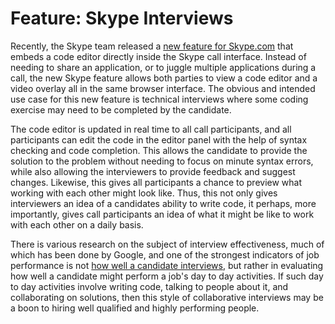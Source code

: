 # Feature: Skype Interviews

Recently, the Skype team released a [new feature for Skype.com](https://blogs.skype.com/tips/2017/08/25/how-to-have-technical-and-coding-interviews-over-skype/) that embeds a code editor directly inside the Skype call interface. Instead of needing to share an application, or to juggle multiple applications during a call, the new Skype feature allows both parties to view a code editor and a video overlay all in the same browser interface. The obvious and intended use case for this new feature is technical interviews where some coding exercise may need to be completed by the candidate.

The code editor is updated in real time to all call participants, and all participants can edit the code in the editor panel with the help of syntax checking and code completion. This allows the candidate to provide the solution to the problem without needing to focus on minute syntax errors, while also allowing the interviewers to provide feedback and suggest changes. Likewise, this gives all participants a chance to preview what working with each other might look like. Thus, this not only gives interviewers an idea of a candidates ability to write code, it perhaps, more importantly, gives call participants an idea of what it might be like to work with each other on a daily basis.

There is various research on the subject of interview effectiveness, much of which has been done by Google, and one of the strongest indicators of job performance is not [how well a candidate interviews](https://www.forbes.com/sites/quora/2013/06/28/is-there-a-link-between-job-interview-performance-and-job-performance/), but rather in evaluating how well a candidate might perform a job's day to day activities. If such day to day activities involve writing code, talking to people about it, and collaborating on solutions, then this style of collaborative interviews may be a boon to hiring well qualified and highly performing people.